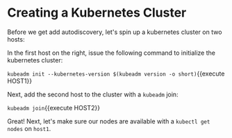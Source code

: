 # Creating a Kubernetes Cluster

Before we get add autodiscovery, let's spin up a kubernetes cluster on two hosts:

In the first host on the right, issue the following command to initialize the kubernetes cluster:

`kubeadm init --kubernetes-version $(kubeadm version -o short)`{{execute HOST1}}

Next, add the second host to the cluster with a `kubeadm` join:

`kubeadm join`{{execute HOST2}}

Great! Next, let's make sure our nodes are available with a `kubectl get nodes` on `host1`.